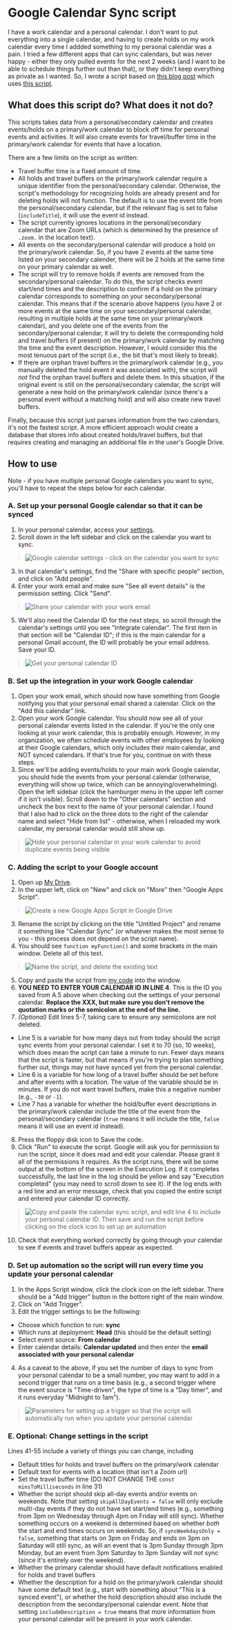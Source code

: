# Google Calendar Sync script
I have a work calendar and a personal calendar. I don't want to put everything into a single calendar, and having to create holds
on my work calendar every time I addded something to my personal calendar was a pain. I tried a few different apps that can sync
calendars, but was never happy - either they only pulled events for the next 2 weeks (and I want to be able to schedule things
further out than that), or they didn't keep everything as private as I wanted. So, I wrote a script based on 
[this blog post](https://janelloi.com/auto-sync-google-calendar/) which uses 
[this script](https://gist.github.com/ttrahan/a88febc0538315b05346f4e3b35997f2).

## What does this script do? What does it not do?
This scripts takes data from a personal/secondary calendar and creates events/holds on a primary/work calendar to block off time 
for personal events and activities. It will also create events for travel/buffer time in the primary/work calendar for events 
that have a location. 

There are a few limits on the script as written:
* Travel buffer time is a fixed amount of time.
* All holds and travel buffers on the primary/work calendar require a unique identifier from the personal/secondary calendar. Otherwise, the script's methodology for recognizing holds are already present and for deleting holds will not function. The default is to use the event title from the personal/secondary calendar, but if the relevant flag is set to false (`includeTitle`), it will use the event id instead.
* The script currently ignores locations in the personal/secondary calendar that are Zoom URLs (which is determined by the presence of `.zoom.` in the location text). 
* All events on the secondary/personal calendar will produce a hold on the primary/work calendar. So, if you have 2 events at the same time listed on your secondary calender, there will be 2 holds at the same time on your primary calendar as well.
* The script will try to remove holds if events are removed from the secondary/personal calendar. To do this, the script checks event start/end times and the description to confirm if a hold on the primary calendar corresponds to something on your secondary/personal calendar. This means that if the scenario above happens (you have 2 or more events at the same time on your secondary/personal calendar, resulting in multiple holds at the same time on your primary/work calendar), and you delete one of the events from the secondary/personal calendar, it will try to delete the corresponding hold and travel buffers (if present) on the primary/work calendar by matching the time and the event description. However, I would consider this the most tenuous part of the script (i.e., the bit that's most likely to break).
* If there are orphan travel buffers in the primary/work calendar (e.g., you manually deleted the hold event it was associated with), the script will *not* find the orphan travel buffers and delete them. In this situation, if the original event is still on the personal/secondary calendar, the script will generate a new hold on the primary/work calendar (since there's a personal event without a matching hold) and will also create new travel buffers.

Finally, because this script just parses information from the two calendars, it's not the fastest script. A more efficient approach would create a
database that stores info about created holds/travel buffers, but that requires creating and managing an additional file in the
user's Google Drive.

## How to use

Note - if you have multiple personal Google calendars you want to sync, you'll have to repeat the steps below for each calendar.

### A. Set up your personal Google calendar so that it can be synced
1. In your personal calendar, access your [settings](https://calendar.google.com/calendar/u/0/r/settings).
2. Scroll down in the left sidebar and click on the calendar you want to sync.

> ![Google calendar settings - click on the calendar you want to sync](images/personal-cal-settings.png)

3. In that calendar's settings, find the "Share with specific people" section, and click on "Add people".
4. Enter your work email and make sure "See all event details" is the permission setting. Click "Send".

> ![Share your calendar with your work email](images/personal-cal-sharing.png)

5. We'll also need the Calendar ID for the next steps, so scroll through the calendar's settings until you see "Integrate calendar". The first item in that section will be "Calendar ID"; if this is the main calendar for a personal Gmail account, the ID will probably be your email address. Save your ID.

> ![Get your personal calendar ID](images/personal-cal-id.png)

### B. Set up the integration in your work Google calendar
1. Open your work email, which should now have something from Google notifying you that your personal email shared a calendar. Click on the "Add this calendar" link.
2. Open your work Google calendar. You should now see all of your personal calendar events listed in the calendar. If you're the only one looking at your work calendar, this is probably enough. However, in my organization, we often schedule events with other employees by looking at their Google calendars, which only includes their main calendar, and NOT synced calendars. If that's true for you, continue on with these steps.
3. Since we'll be adding events/holds to your main work Google calendar, you should hide the events from your personal calendar (otherwise, everything will show up twice, which can be annoying/overwhelming). Open the left sidebar (click the hamburger menu in the upper left corner if it isn't visible). Scroll down to the "Other calendars" section and uncheck the box next to the name of your personal calendar. I found that I also had to click on the three dots to the right of the calendar name and select "Hide from list" - otherwise, when I reloaded my work calendar, my personal calendar would still show up.

> ![Hide your personal calendar in your work calendar to avoid duplicate events being visible](images/work-cal-view.png)

### C. Adding the script to your Google account
1. Open up [My Drive](https://drive.google.com/).
2. In the upper left, click on "New" and click on "More" then "Google Apps Script".

> ![Create a new Google Apps Script in Google Drive](images/create-script.png)

3. Rename the script by clicking on the title "Untitled Project" and rename it something like "Calendar Sync" (or whatever makes the most sense to you - this process does not depend on the script name).
4. You should see `function myFunction()` and some brackets in the main window. Delete all of this text.

> ![Name the script, and delete the existing text](images/script-setup.png)

5. Copy and paste the script from [my code](https://github.com/caodonnell/COD-GoogleAppScripts/blob/main/GoogleCalendarSync/CalendarSync.gs) into the window. 
6. **YOU NEED TO ENTER YOUR CALENDAR ID IN LINE 4**. This is the ID you saved from A.5 above when checking out the settings of your personal calendar. **Replace the XXX, but make sure you don't remove the quotation marks or the semicolon at the end of the line.**
7. *(Optional)* Edit lines 5-7, taking care to ensure any semicolons are not deleted.
  - Line 5 is a variable for how many days out from today should the script sync events from your personal calendar. I set it to 70 (so, 10 weeks), which does mean the script can take a minute to run. Fewer days means that the script is faster, but that means if you're trying to plan something further out, things may not have synced yet from the personal calendar. 
  - Line 6 is a variable for how long of a travel buffer should be set before and after events with a location. The value of the variable should be in minutes. If you do not want travel buffers, make this a negative number (e.g., `-30` or `-1`).
  - Line 7 has a variable for whether the hold/buffer event descriptions in the primary/work calendar include the title of the event from the personal/secondary calendar (`true` means it will include the title, `false` means it will use an event id instead). 
8. Press the floppy disk icon to Save the code.
9. Click "Run" to execute the script. Google will ask you for permission to run the script, since it does read and edit your calendar. Please grant it all of the permissions it requires. As the script runs, there will be some output at the bottom of the screen in the Execution Log. If it completes successfully, the last line in the log should be yellow and say "Execution completed" (you may need to scroll down to see it). If the log ends with a red line and an error message, check that you copied the entire script and entered your calendar ID correctly.

> ![Copy and paste the calendar sync script, and edit line 4 to include your personal calendar ID. Then save and run the script before clicking on the clock icon to set up an automation](images/script-edit-v4.png)

10. Check that everything worked correctly by going through your calendar to see if events and travel buffers appear as expected.

### D. Set up automation so the script will run every time you update your personal calendar
1. In the Apps Script window, click the clock icon on the left sidebar. There should be a "Add trigger" button in the bottom right of the main window. 
2. Click on "Add Trigger".
3. Edit the trigger settings to be the following:
  - Choose which function to run: **sync**
  - Which runs at deployment: **Head** (this should be the default setting)
  - Select event source: **From calendar**
  - Enter calendar details: **Calendar updated** and then enter the **email associated with your personal calendar**
 4. As a caveat to the above, if you set the number of days to sync from your personal calendar to be a small number, you may want to add in a second trigger that runs on a time basis (e.g., a second trigger where the event source is "Time-driven", the type of time is a "Day timer", and it runs everyday "Midnight to 1am").
 
> ![Parameters for setting up a trigger so that the script will automatically run when you update your personal calendar](images/trigger-setup.png)

### E. Optional: Change settings in the script
Lines 41-55 include a variety of things you can change, including
* Default titles for holds and travel buffers on the primary/work calendar 
* Default text for events with a location (that isn't a Zoom url)
* Set the travel buffer time (DO NOT CHANGE THE `const minsToMilliseconds` in line 31)
* Whether the script should skip all-day events and/or events on weekends. Note that setting `skipAllDayEvents = false` will only exclude multi-day events if they do not have set start/end times (e.g., something from 3pm on Wednesday through 4pm on Friday will still sync). Whether something occurs on a weekend is determined based on whether *both* the start and end times occurs on weekends. So, if `syncWeekdaysOnly = false`, something that starts on 3pm on Friday and ends on 3pm on Saturday will still sync, as will an event that is 3pm Sunday through 3pm Monday, but an event from 3pm Saturday to 3pm Sunday will *not* sync (since it's entirely over the weekend).
* Whether the primary calendar should have default notifications enabled for holds and travel buffers
* Whether the description for a hold on the primary/work calendar should have some default text (e.g., start with something about "This is a synced event"), or whether the hold description should also include the description from the secondary/personal calendar event. Note that setting `includeDescription = true` means that more information from your personal calendar will be present in your work calendar.
